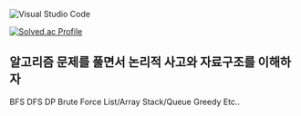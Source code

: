 ![Visual Studio Code](https://img.shields.io/badge/Visual%20Studio%20Code-007ACC.svg?&style=for-the-badge&logo=Visual%20Studio%20Code&logoColor=white)


[![Solved.ac Profile](http://mazassumnida.wtf/api/v2/generate_badge?boj=koo9811)](https://solved.ac/koo9811/)

## 알고리즘 문제를 풀면서 논리적 사고와 자료구조를 이해하자
BFS
DFS
DP
Brute Force
List/Array
Stack/Queue
Greedy
Etc..
